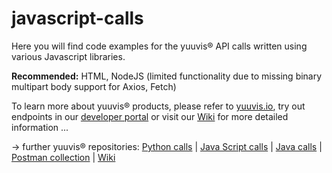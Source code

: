 # javascript-calls
Here you will find code examples for the yuuvis® API calls written using various Javascript libraries.

**Recommended:** HTML, NodeJS (limited functionality due to missing binary multipart body support for Axios, Fetch)

To learn more about yuuvis® products, please refer to [yuuvis.io](https://yuuvis.io/), try out endpoints in our [developer portal](https://yuuvis.io/Apis/Endpoints/) or visit our [Wiki](https://github.com/yuuvis/Documentation/wiki) for more detailed information ...

&rarr; further yuuvis® repositories:
[Python calls](https://github.com/yuuvis/Python-calls) | [Java Script calls](https://github.com/yuuvis/JavaScript-calls) | [Java calls](https://github.com/yuuvis/Java-calls) | [Postman collection](https://github.com/yuuvis/Postman) | [Wiki](https://github.com/yuuvis/documentation)
